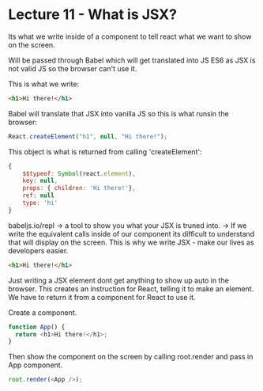 # Lecture 11 - What is JSX?

Its what we write inside of a component to tell react what we want to show on the screen.

Will be passed through Babel which will get translated into JS ES6 as JSX is not valid JS so the browser can't use it.

This is what we write:

```html
<h1>Hi there!</h1>
```

Babel will translate that JSX into vanilla JS so this is what runsin the browser:

```js
React.createElement("h1", null, "Hi there!");
```

This object is what is returned from calling 'createElement':

```js
{
    $$typeof: Symbol(react.element),
    key: null,
    props: { children: 'Hi there!'},
    ref: null
    type: 'hi'
}
```

babeljs.io/repl
-> a tool to show you what your JSX is truned into.
-> If we write the equivalent calls inside of our component its difficult to understand that will display on the screen. This is why we write JSX - make our lives as developers easier.

```html
<h1>Hi there!</h1>
```

Just writing a JSX element dont get anything to show up auto in the browser.
This creates an instruction for React, telling it to make an element.
We have to return it from a component for React to use it.

Create a component.

```js
function App() {
  return <h1>Hi there!</h1>;
}
```

Then show the component on the screen by calling root.render and pass in App component.

```js
root.render(<App />);
```
